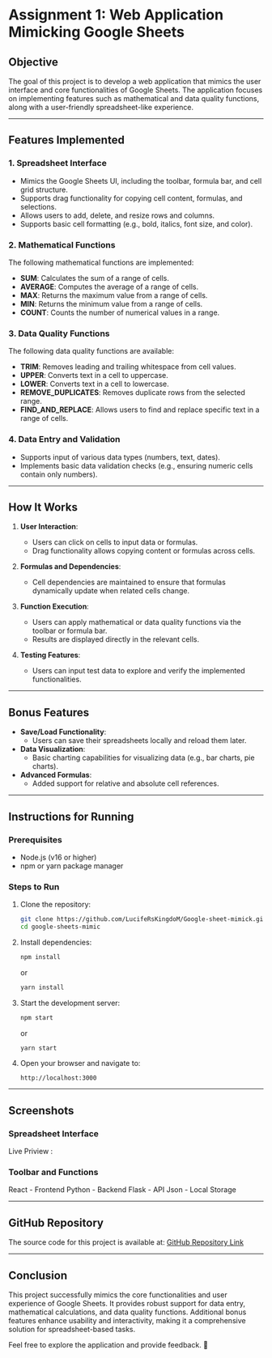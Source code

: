 # Assignment 1: Web Application Mimicking Google Sheets

## **Objective**
The goal of this project is to develop a web application that mimics the user interface and core functionalities of Google Sheets. The application focuses on implementing features such as mathematical and data quality functions, along with a user-friendly spreadsheet-like experience.

---

## **Features Implemented**

### **1. Spreadsheet Interface**
- Mimics the Google Sheets UI, including the toolbar, formula bar, and cell grid structure.
- Supports drag functionality for copying cell content, formulas, and selections.
- Allows users to add, delete, and resize rows and columns.
- Supports basic cell formatting (e.g., bold, italics, font size, and color).

### **2. Mathematical Functions**
The following mathematical functions are implemented:
- **SUM**: Calculates the sum of a range of cells.
- **AVERAGE**: Computes the average of a range of cells.
- **MAX**: Returns the maximum value from a range of cells.
- **MIN**: Returns the minimum value from a range of cells.
- **COUNT**: Counts the number of numerical values in a range.

### **3. Data Quality Functions**
The following data quality functions are available:
- **TRIM**: Removes leading and trailing whitespace from cell values.
- **UPPER**: Converts text in a cell to uppercase.
- **LOWER**: Converts text in a cell to lowercase.
- **REMOVE_DUPLICATES**: Removes duplicate rows from the selected range.
- **FIND_AND_REPLACE**: Allows users to find and replace specific text in a range of cells.

### **4. Data Entry and Validation**
- Supports input of various data types (numbers, text, dates).
- Implements basic data validation checks (e.g., ensuring numeric cells contain only numbers).

---

## **How It Works**

1. **User Interaction**:
   - Users can click on cells to input data or formulas.
   - Drag functionality allows copying content or formulas across cells.

2. **Formulas and Dependencies**:
   - Cell dependencies are maintained to ensure that formulas dynamically update when related cells change.

3. **Function Execution**:
   - Users can apply mathematical or data quality functions via the toolbar or formula bar.
   - Results are displayed directly in the relevant cells.

4. **Testing Features**:
   - Users can input test data to explore and verify the implemented functionalities.

---

## **Bonus Features**
- **Save/Load Functionality**:
  - Users can save their spreadsheets locally and reload them later.
- **Data Visualization**:
  - Basic charting capabilities for visualizing data (e.g., bar charts, pie charts).
- **Advanced Formulas**:
  - Added support for relative and absolute cell references.

---

## **Instructions for Running**

### **Prerequisites**
- Node.js (v16 or higher)
- npm or yarn package manager

### **Steps to Run**

1. Clone the repository:
   ```bash
   git clone https://github.com/LucifeRsKingdoM/Google-sheet-mimick.git
   cd google-sheets-mimic
   ```
2. Install dependencies:
   ```bash
   npm install
   ```
   or
   ```bash
   yarn install
   ```
3. Start the development server:
   ```bash
   npm start
   ```
   or
   ```bash
   yarn start
   ```
4. Open your browser and navigate to:
   ```
   http://localhost:3000
   ```

---

## **Screenshots**


### **Spreadsheet Interface**
 Live Priview : 

### **Toolbar and Functions**
React - Frontend
Python - Backend
Flask - API
Json - Local Storage

---

## **GitHub Repository**
The source code for this project is available at:
[GitHub Repository Link](https://github.com/your-username/google-sheets-mimic)

---

## **Conclusion**
This project successfully mimics the core functionalities and user experience of Google Sheets. It provides robust support for data entry, mathematical calculations, and data quality functions. Additional bonus features enhance usability and interactivity, making it a comprehensive solution for spreadsheet-based tasks.

Feel free to explore the application and provide feedback. 🚀

